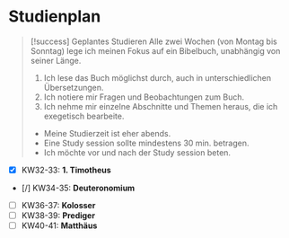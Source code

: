 # Studienplan

> [!success] Geplantes Studieren
> Alle zwei Wochen (von Montag bis Sonntag) lege ich meinen Fokus auf ein Bibelbuch, unabhängig von seiner Länge.
> 1. Ich lese das Buch möglichst durch, auch in unterschiedlichen Übersetzungen.
> 2. Ich notiere mir Fragen und Beobachtungen zum Buch.
> 3. Ich nehme mir einzelne Abschnitte und Themen heraus, die ich exegetisch bearbeite.
> 
> - Meine Studierzeit ist eher abends.
> - Eine Study session sollte mindestens 30 min. betragen.
> - Ich möchte vor und nach der Study session beten. 

- [x] KW32-33: **1. Timotheus**
- [/] KW34-35: **Deuteronomium**
- [ ] KW36-37: **Kolosser**
- [ ] KW38-39: **Prediger**
- [ ] KW40-41: **Matthäus**